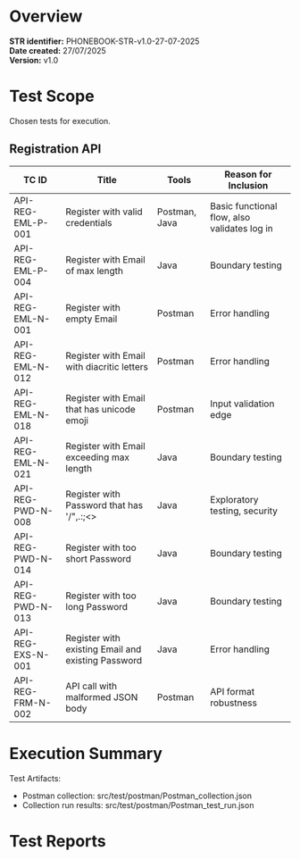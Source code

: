 # Overview

**STR identifier:**	PHONEBOOK-STR-v1.0-27-07-2025<br>
**Date created:** 27/07/2025<br>
**Version:** v1.0<br>

# Test Scope
Chosen tests for execution.

## Registration API

| TC ID             | Title                                              | Tools         | Reason for Inclusion                         |
|-------------------|----------------------------------------------------|---------------|----------------------------------------------|
| API-REG-EML-P-001 | Register with valid credentials                    | Postman, Java | Basic functional flow, also validates log in |
| API-REG-EML-P-004 | Register with Email of max length                  | Java          | Boundary testing                             |
| API-REG-EML-N-001 | Register with empty Email                          | Postman       | Error handling                               |
| API-REG-EML-N-012 | Register with Email with diacritic letters         | Postman       | Error handling                               |
| API-REG-EML-N-018 | Register with Email that has unicode emoji         | Postman       | Input validation edge                        |
| API-REG-EML-N-021 | Register with Email exceeding max length           | Java          | Boundary testing                             |
| API-REG-PWD-N-008 | Register with Password that has '/"\,.:;<>         | Java          | Exploratory testing, security                |
| API-REG-PWD-N-014 | Register with too short Password                   | Java          | Boundary testing                             |
| API-REG-PWD-N-013 | Register with too long Password                    | Java          | Boundary testing                             |
| API-REG-EXS-N-001 | Register with existing Email and existing Password | Java          | Error handling                               |
| API-REG-FRM-N-002 | API call with malformed JSON body                  | Postman       | API format robustness                        |

# Execution Summary

Test Artifacts:
* Postman collection: src/test/postman/Postman_collection.json
* Collection run results: src/test/postman/Postman_test_run.json

# Test Reports


